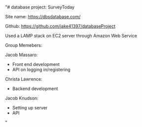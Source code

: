 "# database project: SurveyToday

Site name:
https://dbsdatabase.com/

Github:
https://github.com/jake41397/databaseProject

Used a LAMP stack on EC2 server through Amazon Web Service

Group Memebers:

Jacob Massaro:
- Front end development
- API on logging in/registering

Christa Lawrence:
- Backend development

Jacob Knudson:
- Setting up server
- API

" 
